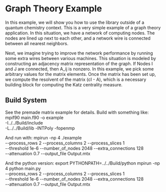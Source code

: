 # Graph Theory Example

In this example, we will show you how to use the library outside of a quantum
chemistry context. This is a very simple example of a graph theory application.
In this situation, we have a network of computing nodes. The nodes are
lined up next to each other, and a network wire is connected between all
nearest neighbors.

Next, we imagine trying to improve the network performance by running some
extra wires between various machines. This situation is modeled by constructing
an adjacency matrix representation of the graph. If Nodes I and J are
connected, then A_ij is nonzero. In this example, we pick some arbitrary
values for the matrix elements. Once the matrix has been set up,
we compute the resolvent of the matrix (cI - A), which is a necessary building
block for computing the Katz centrality measure.

## Build System

See the premade matrix example for details. Build with something like:
mpif90 main.f90 -o example \
  -I../../Build/include \
  -L../../Build/lib -lNTPoly -fopenmp

And run with:
mpirun -np 4 ./example \
--process_rows 2 --process_columns 2 --process_slices 1 \
--threshold 1e-6 --number_of_nodes 2048 --extra_connections 128 \
--attenuation 0.7 --output_file Output.mtx

And the python version:
export PYTHONPATH=../../Build/python
mpirun -np 4 python main.py \
--process_rows 2 --process_columns 2 --process_slices 1 \
--threshold 1e-6 --number_of_nodes 2048 --extra_connections 128 \
--attenuation 0.7 --output_file Output.mtx
